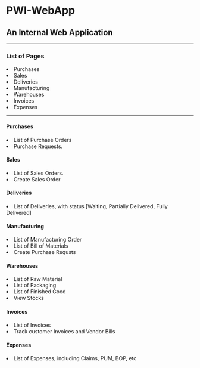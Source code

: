 # PWI-WebApp

<h2>An Internal Web Application</h2>
<hr>
<h3>List of Pages</h3>
<li>Purchases</li>
<li>Sales</li>
<li>Deliveries</li>
<li>Manufacturing</li>
<li>Warehouses</li>
<li>Invoices</li>
<li>Expenses</li>

<hr>

<h4>Purchases</h4>
<li>List of Purchase Orders</li>
<li>Purchase Requests.</li>

<h4>Sales</h4>
<li>List of Sales Orders.</li>
<li>Create Sales Order</li>

<h4>Deliveries</h4>
<li>List of Deliveries, with status [Waiting, Partially Delivered, Fully Delivered]</li>

<h4>Manufacturing</h4>
<li>List of Manufacturing Order</li>
<li>List of Bill of Materials</li>
<li>Create Purchase Requsts</li>

<h4>Warehouses</h4>
<li>List of Raw Material</li>
<li>List of Packaging</li>
<li>List of Finished Good</li>
<li>View Stocks</li>

<h4>Invoices</h4>
<li>List of Invoices</li>
<li>Track customer Invoices and Vendor Bills</li>

<h4>Expenses</h4>
<li>List of Expenses, including Claims, PUM, BOP, etc</li>



